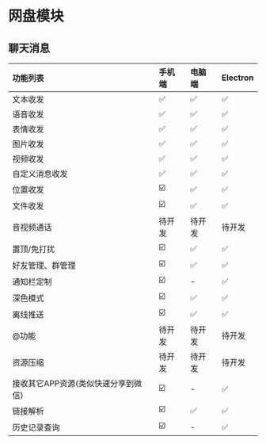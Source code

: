 # 网盘模块

## 聊天消息

| 功能列表                         | 手机端 | 电脑端 | Electron |
|:--------------------------------|:------|:-------|:------|
| 文本收发                         | ✅     | ✅    | ✅     |
| 语音收发                         | ✅     | ✅    | ✅     |
| 表情收发                         | ✅     | ✅    | ✅     |
| 图片收发                         | ✅     | ✅    | ✅     |
| 视频收发                         | ✅     | ✅    | ✅     |
| 自定义消息收发                    | ✅    | ✅     | ✅    |
| 位置收发                         | ☑️     | ✅     | ✅    |
| 文件收发                         | ☑️     | ✅     | ✅    |
| 音视频通话                       | 待开发     | 待开发    | 待开发     |
| 置顶/免打扰                      | ☑️      | ✅    | ✅     |
| 好友管理、群管理                      | ☑️      | ✅    | ✅     |
| 通知栏定制                       | ☑️      | -    | ✅     |
| 深色模式                         | ☑️     | ✅     | ✅    |
| 离线推送                         | ☑️     | ✅     | ✅    |
| @功能                            | 待开发     | 待开发   | 待开发     |
| 资源压缩                         | 待开发     | 待开发     | 待开发    |
| 接收其它APP资源(类似快速分享到微信) | ☑️     | -     | ✅    |
| 链接解析                         | ☑️     | ✅     | ✅    |
| 历史记录查询                      | ☑️     | -    | ✅     |
